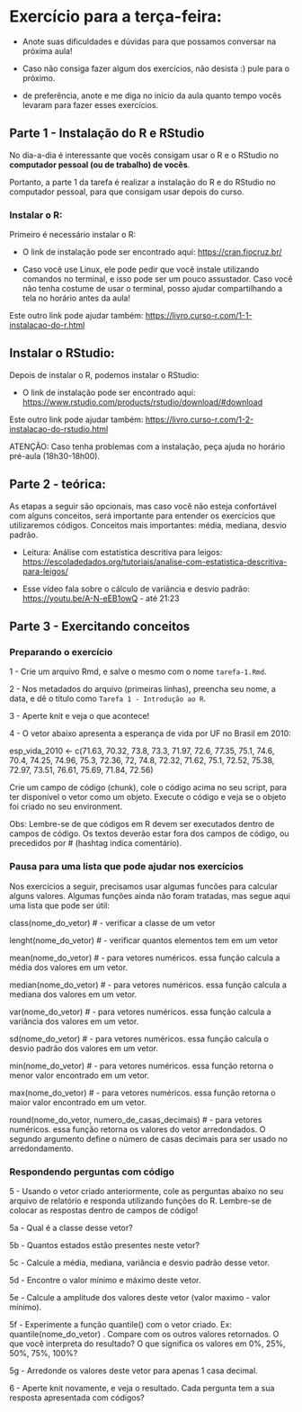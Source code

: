 # Exercício para a terça-feira:

- Anote suas dificuldades e dúvidas para que possamos conversar na próxima aula!

- Caso não consiga fazer algum dos exercícios, não desista :) pule para o próximo.

- de preferência, anote e me diga no início da aula quanto tempo vocês levaram para fazer esses exercícios.

## Parte 1 - Instalação do R e RStudio

No dia-a-dia é interessante que vocês consigam usar o R e o RStudio no **computador pessoal (ou de trabalho) de vocês**.

Portanto, a parte 1 da tarefa é realizar a instalação do R e do RStudio no computador pessoal, para que consigam usar depois do curso.

### Instalar o R:

Primeiro é necessário instalar o R:

- O link de instalação pode ser encontrado aqui: https://cran.fiocruz.br/

- Caso você use Linux, ele pode pedir que você instale utilizando comandos no terminal, e isso pode ser um pouco assustador. Caso você não tenha costume de usar o terminal, posso ajudar compartilhando a tela no horário antes da aula!

Este outro link pode ajudar também: https://livro.curso-r.com/1-1-instalacao-do-r.html

## Instalar o RStudio: 

Depois de instalar o R, podemos instalar o RStudio:

- O link de instalação pode ser encontrado aqui: https://www.rstudio.com/products/rstudio/download/#download


Este outro link pode ajudar também:
https://livro.curso-r.com/1-2-instalacao-do-rstudio.html

ATENÇÃO: Caso tenha problemas com a instalação, peça ajuda no horário pré-aula (18h30-18h00).


## Parte 2 - teórica:

As etapas a seguir são opcionais, mas caso você não esteja confortável com alguns conceitos, será importante para entender os exercícios que utilizaremos códigos. Conceitos mais importantes: média, mediana, desvio padrão.


- Leitura: Análise com estatística descritiva para leigos: https://escoladedados.org/tutoriais/analise-com-estatistica-descritiva-para-leigos/

- Esse vídeo fala sobre o cálculo de variância e desvio padrão: https://youtu.be/A-N-eEB1owQ - até 21:23


## Parte 3 - Exercitando conceitos

### Preparando o exercício

1 - Crie um arquivo Rmd, e salve o mesmo com o nome `tarefa-1.Rmd`.

2 - Nos metadados do arquivo (primeiras linhas), preencha seu nome, a data, e dê o título como `Tarefa 1 - Introdução ao R`.

3 - Aperte knit e veja o que acontece!

4 - O vetor abaixo apresenta a esperança de vida por UF no Brasil em 2010:

esp_vida_2010 <- c(71.63, 70.32, 73.8, 73.3, 71.97, 72.6, 77.35, 75.1, 74.6, 70.4, 
74.25, 74.96, 75.3, 72.36, 72, 74.8, 72.32, 71.62, 75.1, 72.52, 
75.38, 72.97, 73.51, 76.61, 75.69, 71.84, 72.56)

Crie um campo de código (chunk), cole o código acima no seu script, para ter disponível o vetor como um objeto. Execute o código e veja se o objeto foi criado no seu environment.

Obs: Lembre-se de que códigos em R devem ser executados dentro de campos de código. Os textos deverão estar fora dos campos de código, ou precedidos por # (hashtag indica comentário). 

### Pausa para uma lista que pode ajudar nos exercícios

Nos exercícios a seguir, precisamos usar algumas funcões para calcular alguns valores. Algumas funções ainda não foram tratadas, mas segue aqui uma lista que pode ser útil:

class(nome_do_vetor) # - verificar a classe de um vetor

lenght(nome_do_vetor) # - verificar quantos elementos tem em um vetor

mean(nome_do_vetor) # - para vetores numéricos. essa função calcula a média dos valores em um vetor.

median(nome_do_vetor) # - para vetores numéricos. essa função calcula a mediana dos valores em um vetor.

var(nome_do_vetor) # - para vetores numéricos. essa função calcula a variância dos valores em um vetor.

sd(nome_do_vetor) # - para vetores numéricos. essa função calcula o desvio padrão dos valores em um vetor.

min(nome_do_vetor) # - para vetores numéricos. essa função retorna o menor valor encontrado em um vetor.

max(nome_do_vetor) # - para vetores numéricos. essa função retorna o maior valor encontrado em um vetor.

round(nome_do_vetor, numero_de_casas_decimais) # - para vetores numéricos. essa função retorna os valores do vetor arredondados. O segundo argumento define o número de casas decimais para ser usado no arredondamento.


### Respondendo perguntas com código

5 - Usando o vetor criado anteriormente, cole as perguntas abaixo no seu arquivo de relatório e responda utilizando funções do R. Lembre-se de colocar as respostas dentro de campos de código!

5a - Qual é a classe desse vetor?

5b - Quantos estados estão presentes neste vetor?

5c - Calcule a média, mediana, variância e desvio padrão desse vetor.

5d - Encontre o valor mínimo e máximo deste vetor.

5e - Calcule a amplitude dos valores deste vetor (valor maximo - valor mínimo).

5f - Experimente a função quantile() com o vetor criado. Ex: quantile(nome_do_vetor) . Compare com os outros valores retornados. O que você interpreta do resultado? O que significa os valores em 0%, 25%, 50%, 75%, 100%?

5g - Arredonde os valores deste vetor para apenas 1 casa decimal.

6 - Aperte knit novamente, e veja o resultado. Cada pergunta tem a sua resposta apresentada com códigos?
